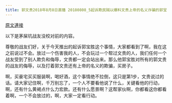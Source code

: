 ```yaml
---
title: 郭文贵2018年8月8日直播 20180808_5起诉欺民贼以爆料文贵上帝的名义诈骗的郭宝胜只是刚刚开始
---
```


[原文連接](https://gnews.org/ThreadView/53478128)

以下是茅屎坑战友没校对前的内容。

  尊敬的战友们好，关于今天推出的起诉郭宝胜这个事情，大家都看到了啊，我在这之前说过不会。放过一个伤害我的人，不会玩过一个帮过文贵的人，我们任何一个战友受到了别人欺负和侮辱，文贵都一定会站出来。那么他郭宝胜对所有的郭文贵的战友的侮辱，以及打着郭文贵还有上帝的名义的欺骗，买房子。

  啊，买豪宅买买服装啊，喝好酒，这个事情绝不拉倒，这只是第1步，文贵说过的话。请大家记住啊，千万别忘了，一个人不要看他说了什么，关键看他的行动，啊，还有什么黄褐点什么力宏款。还有什么愿景啊？这帮家伙啊，你都看这你都看着啊，一个不会放过的，啊，大家一定看行动。
